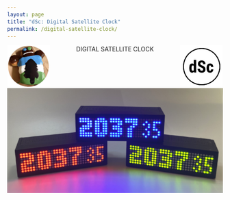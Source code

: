 ```yaml
---
layout: page
title: "dSc: Digital Satellite Clock"
permalink: /digital-satellite-clock/
---
```

<html>
	<head>
	</head>
	<body background="color:#fff; font:sans-serif;">
	  <p align="center">
   	  	<img src="../logo-cpknight-website.png" width="100" border="0" align="left">
	  	<img src="logo-digital-satellite-clock-reduced.png" width="100" border="0" align="right">
	  	DIGITAL SATELLITE CLOCK
	  </p>
	  <p>
	   <center><img src="yonne-rgb.png" border="0" /></center>		
	</body>
</html>
